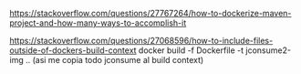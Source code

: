 https://stackoverflow.com/questions/27767264/how-to-dockerize-maven-project-and-how-many-ways-to-accomplish-it

https://stackoverflow.com/questions/27068596/how-to-include-files-outside-of-dockers-build-context
docker build -f Dockerfile -t jconsume2-img ..
(asi me copia todo jconsume al build context)
